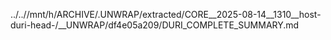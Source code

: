 ../..//mnt/h/ARCHIVE/.UNWRAP/extracted/CORE__2025-08-14__1310__host-duri-head-/__UNWRAP/df4e05a209/DURI_COMPLETE_SUMMARY.md